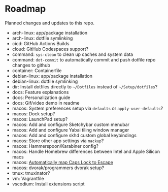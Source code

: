 # Roadmap

Planned changes and updates to this repo.

- arch-linux: app/package installation
- arch-linux: dotfile symlinking
- cicd: GitHub Actions Builds
- cloud: GitHub Codespaces support?
- command: `sys-clean` to clean up caches and system data
- command: `dot-commit` to automatically commit and push dotfile repo changes to
  github
- container: Containerfile
- debian-linux: app/package installation
- debian-linux: dotfile symlinking
- dir: Install dotfiles directly to `~/Dotfiles` instead of `~/Setup/dotfiles`?
- docs: Feature explanations
- docs: Personalization guide
- docs: Gif/video demo in readme
- macos: System preferences setup via `defaults` or `apply-user-defaults`?
- macos: Dock setup?
- macos: LaunchPad setup?
- macos: Add and configure Sketchybar custom menubar
- macos: Add and configure Yabai tiling window manager
- macos: Add and configure skhd custom global keybindings
- macos: Store other app settings via `mackup`?
- macos: Hammerspoon/Karabiner config?
- macos: Handle Homebrew differences between Intel and Apple Silicon macs
- macos: [Automatically map Caps Lock to Escape](https://stackoverflow.com/questions/127591/using-caps-lock-as-esc-in-mac-os-x)
- macos: dvorak/programmers dvorak setup?
- tmux: tmuxinator?
- vm: Vagrantfile
- vscodium: Install extensions script
